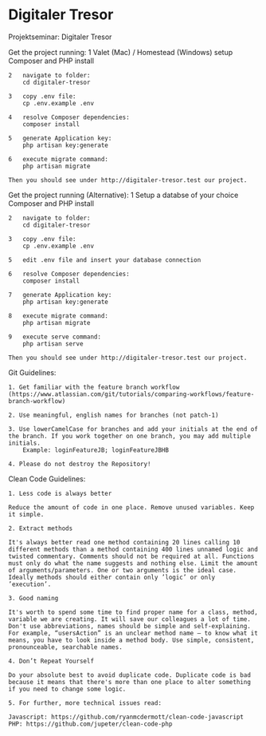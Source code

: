 # Digitaler Tresor

Projektseminar: Digitaler Tresor

Get the project running:
	1  	Valet (Mac) / Homestead (Windows) setup
		Composer and PHP install

	2   navigate to folder:
		cd digitaler-tresor

	3   copy .env file:
		cp .env.example .env

	4   resolve Composer dependencies:
		composer install

	5   generate Application key:
		php artisan key:generate

	6   execute migrate command:
		php artisan migrate

	Then you should see under http://digitaler-tresor.test our project.

Get the project running (Alternative):
	1  	Setup a databse of your choice
		Composer and PHP install

	2   navigate to folder:
		cd digitaler-tresor

	3   copy .env file:
		cp .env.example .env
		
	5	edit .env file and insert your database connection

	6   resolve Composer dependencies:
		composer install

	7   generate Application key:
		php artisan key:generate

	8   execute migrate command:
		php artisan migrate
		
	9	execute serve command:
		php artisan serve
		
	Then you should see under http://digitaler-tresor.test our project.

Git Guidelines:

	1. Get familiar with the feature branch workflow (https://www.atlassian.com/git/tutorials/comparing-workflows/feature-branch-workflow)

	2. Use meaningful, english names for branches (not patch-1)

	3. Use lowerCamelCase for branches and add your initials at the end of the branch. If you work together on one branch, you may add multiple initials.
		Example: loginFeatureJB; loginFeatureJBHB

	4. Please do not destroy the Repository! 


Clean Code Guidelines:

	1. Less code is always better

	Reduce the amount of code in one place. Remove unused variables. Keep it simple.

	2. Extract methods

	It's always better read one method containing 20 lines calling 10 different methods than a method containing 400 lines unnamed logic and twisted commentary. Comments should not be required at all. Functions must only do what the name suggests and nothing else. Limit the amount of arguments/parameters. One or two arguments is the ideal case. Ideally methods should either contain only ’logic’ or only ’execution’.

	3. Good naming

	It's worth to spend some time to find proper name for a class, method, variable we are creating. It will save our colleagues a lot of time. Don't use abbreviations, names should be simple and self-explaining. For example, “usersAction” is an unclear method name – to know what it means, you have to look inside a method body. Use simple, consistent, pronounceable, searchable names. 

	4. Don’t Repeat Yourself

	Do your absolute best to avoid duplicate code. Duplicate code is bad because it means that there's more than one place to alter something if you need to change some logic.

	5. For further, more technical issues read:

	Javascript: https://github.com/ryanmcdermott/clean-code-javascript
	PHP: https://github.com/jupeter/clean-code-php